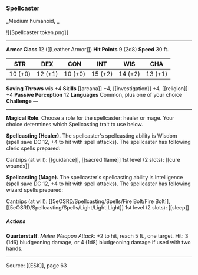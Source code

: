 ### Spellcaster
_Medium humanoid, _

![[Spellcaster token.png]]


---

**Armor Class** 12 ([[Leather Armor]])
**Hit Points** 9 (2d8)
**Speed** 30 ft.

| STR     | DEX     | CON     | INT     | WIS     | CHA     |
|---------|---------|---------|---------|---------|---------|
| 10 (+0) | 12 (+1) | 10 (+0) | 15 (+2) | 14 (+2) | 13 (+1) |

**Saving Throws** wis +4
**Skills** [[arcana]] +4, [[investigation]] +4, [[religion]] +4
**Passive Perception** 12
**Languages** Common, plus one of your choice
**Challenge** —

---

**Magical Role**. Choose a role for the spellcaster: healer or mage. Your choice determines which Spellcasting trait to use below.

**Spellcasting (Healer).** The spellcaster's spellcasting ability is Wisdom (spell save DC 12, +4 to hit with spell attacks). The spellcaster has following cleric spells prepared:

Cantrips (at will): [[guidance]], [[sacred flame]]
1st level (2 slots): [[cure wounds]]

**Spellcasting (Mage).** The spellcaster's spellcasting ability is Intelligence (spell save DC 12, +4 to hit with spell attacks). The spellcaster has following wizard spells prepared:

Cantrips (at will): [[5eOSRD/Spellcasting/Spells/Fire Bolt/Fire Bolt]], [[5eOSRD/Spellcasting/Spells/Light/Light|Light]]
1st level (2 slots): [[sleep]]

##### Actions
**Quarterstaff**. _Melee Weapon Attack:_ +2 to hit, reach 5 ft., one target. Hit: 3 (1d6) bludgeoning damage, or 4 (1d8) bludgeoning damage if used with two hands.


---

Source: [[ESK]], page 63